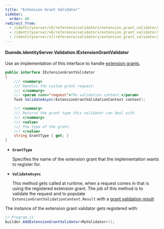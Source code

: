 ```yaml
---
title: "Extension Grant Validator"
sidebar:
  order: 80
redirect_from:
  - /identityserver/v5/reference/validators/extension_grant_validator/
  - /identityserver/v6/reference/validators/extension_grant_validator/
  - /identityserver/v7/reference/validators/extension_grant_validator/
---
```


#### Duende.IdentityServer.Validation.IExtensionGrantValidator

Use an implementation of this interface to handle [extension grants](/identityserver/tokens/extension-grants/).

```cs
public interface IExtensionGrantValidator
{
    /// <summary>
    /// Handles the custom grant request.
    /// </summary>
    /// <param name="request">The validation context.</param>
    Task ValidateAsync(ExtensionGrantValidationContext context);

    /// <summary>
    /// Returns the grant type this validator can deal with
    /// </summary>
    /// <value>
    /// The type of the grant.
    /// </value>
    string GrantType { get; }
}
```

* **`GrantType`**

  Specifies the name of the extension grant that the implementation wants to register for.

* **`ValidateAsync`**

  This method gets called at runtime, when a request comes in that is using the registered extension grant.
  The job of this method is to validate the request and to populate `ExtensionGrantValidationContext.Result` with
  a [grant validation result](/identityserver/reference/models/grant-validation-result/)

The instance of the extension grant validator gets registered with:

```cs
// Program.cs
builder.AddExtensionGrantValidator<MyValidator>();
```